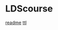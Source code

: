 # LDScourse
[readme](https://emiel33.github.io/LDScourse/)
[ttl](https://emiel33.github.io/LDScourse/emiel.ttl)
